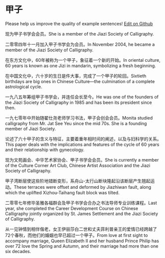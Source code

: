 # 甲子

Please help us improve the quality of example sentences! [Edit on Github](https://github.com/jiyushe/jiyu-example-sentence-source/blob/main/chinese/jiazi_1.md)

<p><span class="chinese">现为甲子书学会会员。</span><span class="english">She is a member of the Jiazi Society of Calligraphy.</span></p>

<p><span class="chinese">二零零四年十一月加入甲子书学会为会员。</span><span class="english">In November 2004, he became a member of the Jiazi Society of Calligraphy.</span></p>

<p><span class="chinese">在东方文化中，60年被称为一个甲子，象征着一个新的开始。</span><span class="english">In oriental culture, 60 years is known as one Jizi in mandarin, symbolizing a fresh beginning.</span></p>

<p><span class="chinese">在中国文化中，六十岁的生日是件大事，完成了一个甲子的轮回。</span><span class="english">Sixtieth birthdays are big ones in Chinese Culture—the culmination of a complete astrological cycle.</span></p>

<p><span class="chinese">一九八五年筹组甲子书学会，并连任会长至今。</span><span class="english">He was one of the founders of the Jiazi Society of Calligraphy in 1985 and has been its president since then.</span></p>

<p><span class="chinese">一九七零年中开始随翟仕尧老师学习书法，甲子会创会会员。</span><span class="english">Monita studied calligraphy from Mr. Jat See Yeu since the mid 70s. She is a founding member of Jiazi Society.</span></p>

<p><span class="chinese">论述了六十甲子的含义与特征，主要着重年相时间的阐述，以及与妇科学的关系。</span><span class="english">This paper deals with the implications and features of the cycle of 60 years and their relationship with gynecology.</span></p>

<p><span class="chinese">现为文苑画会、中华艺术家协会、甲子书学会会员。</span><span class="english">She is currently a member of the Culture Corner Art Club, Chinese Artist Association and the Jiazi Society of Calligraphy.</span></p>

<p><span class="chinese">甲子湾断层使这些阶地错断变形，系舟山-太行山断块隆起沿该断层产生翘起运动。</span><span class="english">These terraces were offset and deformed by Jiazhiwan fault, along which the uplifted Xizhou-Taihang fault block was tilted.</span></p>

<p><span class="chinese">二零零七年修毕圣雅各福群会及甲子书学会合办之书法导师专业训练课程。</span><span class="english">Last year, she completed the Career Development Course on Chinese Calligraphy jointly organized by St. James Settlement and the Jiazi Society of Calligraphy.</span></p>

<p><span class="chinese">从一见钟情到相伴偕老，女王伊丽莎白二世和丈夫菲利普亲王的爱情已经跨越了72个春秋，而他们的婚姻也早已超过一个甲子。</span><span class="english">From love at first sight to accompany marriage, Queen Elizabeth II and her husband Prince Philip has over 72 love the Spring and Autumn, and their marriage had more than one six decades.</span></p>


